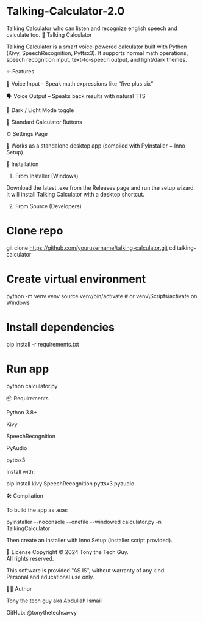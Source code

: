 # Talking-Calculator-2.0
Talking Calculator who can listen and recognize english speech and calculate too. 
🧮 Talking Calculator

Talking Calculator is a smart voice-powered calculator built with Python (Kivy, SpeechRecognition, Pyttsx3).
It supports normal math operations, speech recognition input, text-to-speech output, and light/dark themes.

✨ Features

🎤 Voice Input – Speak math expressions like “five plus six”

🗣 Voice Output – Speaks back results with natural TTS

🌙 Dark / Light Mode toggle

🔢 Standard Calculator Buttons

⚙️ Settings Page

📱 Works as a standalone desktop app (compiled with PyInstaller + Inno Setup)



🚀 Installation
1. From Installer (Windows)

Download the latest .exe from the Releases page and run the setup wizard.
It will install Talking Calculator with a desktop shortcut.

2. From Source (Developers)
# Clone repo
git clone https://github.com/yourusername/talking-calculator.git
cd talking-calculator

# Create virtual environment
python -m venv venv
source venv/bin/activate   # or venv\Scripts\activate on Windows

# Install dependencies
pip install -r requirements.txt

# Run app
python calculator.py

📦 Requirements

Python 3.8+

Kivy

SpeechRecognition

PyAudio

pyttsx3

Install with:

pip install kivy SpeechRecognition pyttsx3 pyaudio

🛠 Compilation

To build the app as .exe:

pyinstaller --noconsole --onefile --windowed calculator.py -n TalkingCalculator


Then create an installer with Inno Setup (installer script provided).

📄 License
Copyright © 2024 Tony the Tech Guy.  
All rights reserved.  

This software is provided "AS IS", without warranty of any kind.  
Personal and educational use only.  

👨‍💻 Author

Tony the tech guy aka Abdullah Ismail

GitHub: @tonythetechsavvy

